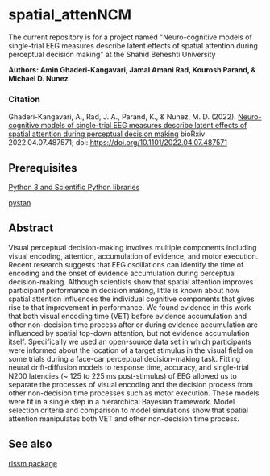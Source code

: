 # spatial_attenNCM
The current repository is for a project named "Neuro-cognitive models of single-trial EEG measures describe latent effects of spatial attention during perceptual decision making" at the Shahid Beheshti University

**Authors: Amin Ghaderi-Kangavari, Jamal Amani Rad, Kourosh Parand, & Michael D. Nunez**

### Citation
Ghaderi-Kangavari, A., Rad, J. A., Parand, K., & Nunez, M. D.  (2022). [Neuro-cognitive models of single-trial EEG measures describe latent effects of spatial attention during perceptual decision making](https://www.biorxiv.org/content/10.1101/2022.04.07.487571v1) bioRxiv 2022.04.07.487571; doi: https://doi.org/10.1101/2022.04.07.487571 

## Prerequisites

[Python 3 and Scientific Python libraries](https://www.anaconda.com/products/individual)

[pystan](https://pystan.readthedocs.io)


## Abstract 
Visual perceptual decision-making involves multiple components including visual encoding, attention, accumulation of evidence, and motor execution. Recent research suggests that EEG oscillations can identify the time of encoding and the onset of evidence accumulation during perceptual decision-making. Although scientists show that spatial attention improves participant performance in decision making, little is known about how spatial attention influences the individual cognitive components that gives rise to that improvement in performance. We found evidence in this work that both visual encoding time (VET) before evidence accumulation and other non-decision time process after or during evidence accumulation are influenced by spatial top-down attention, but not evidence accumulation itself. Specifically we used an open-source data set in which participants were informed about the location of a target stimulus in the visual field on some trials during a face-car perceptual decision-making task. Fitting neural drift-diffusion models to response time, accuracy, and single-trial N200 latencies (~ 125 to 225 ms post-stimulus) of EEG allowed us to separate the processes of visual encoding and the decision process from other non-decision time processes such as motor execution. These models were fit in a single step in a hierarchical Bayesian framework. Model selection criteria and comparison to model simulations show that spatial attention manipulates both VET and other non-decision time process.


## See also

[rlssm package](https://github.com/laurafontanesi/rlssm)
